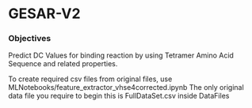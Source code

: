 # GESAR-V2

### Objectives

Predict DC Values for binding reaction by using Tetramer Amino Acid Sequence and related properties.

To create required csv files from original files, use MLNotebooks/feature_extractor_vhse4corrected.ipynb
The only original data file you require to begin this is FullDataSet.csv inside DataFiles